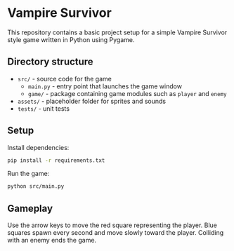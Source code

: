 # Vampire Survivor

This repository contains a basic project setup for a simple Vampire Survivor style game written in Python using Pygame.

## Directory structure

- `src/` - source code for the game
  - `main.py` - entry point that launches the game window
  - `game/` - package containing game modules such as `player` and `enemy`
- `assets/` - placeholder folder for sprites and sounds
- `tests/` - unit tests

## Setup

Install dependencies:

```bash
pip install -r requirements.txt
```

Run the game:

```bash
python src/main.py
```

## Gameplay

Use the arrow keys to move the red square representing the player. Blue squares
spawn every second and move slowly toward the player. Colliding with an enemy
ends the game.
